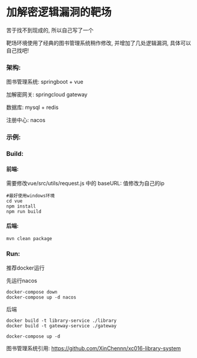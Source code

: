 # 加解密逻辑漏洞的靶场

苦于找不到现成的, 所以自己写了一个

靶场环境使用了经典的图书管理系统稍作修改, 并增加了几处逻辑漏洞, 具体可以自己找吧!

### 架构:

图书管理系统: springboot + vue

加解密网关: springcloud gateway

数据库: mysql + redis

注册中心: nacos



### 示例:





### Build:

#### 前端:

需要修改vue/src/utils/request.js 中的 baseURL: 值修改为自己的ip

```
#最好使用windows环境
cd vue
npm install
npm run build
```

#### 后端:

```
mvn clean package
```



### Run:

推荐docker运行

先运行nacos

```
docker-compose down
docker-compose up -d nacos
```

后端

```
docker build -t library-service ./library
docker build -t gateway-service ./gateway

docker-compose up -d
```







图书管理系统引用: https://github.com/XinChennn/xc016-library-system